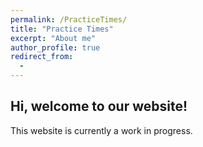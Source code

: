 ```yaml
---
permalink: /PracticeTimes/
title: "Practice Times"
excerpt: "About me"
author_profile: true
redirect_from: 
  - 
---
```


## Hi, welcome to our website!
This website is currently a work in progress.
